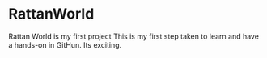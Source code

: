 # RattanWorld
Rattan World is my first project
This is my first step taken to learn and have a hands-on in GitHun. Its exciting.

